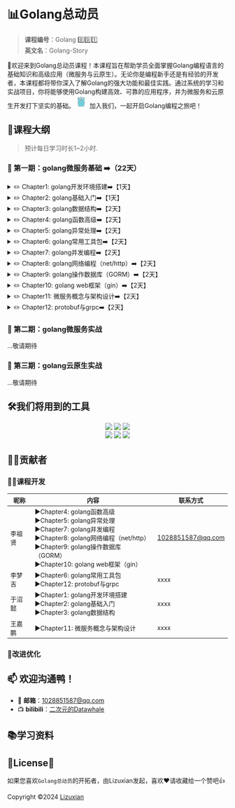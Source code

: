 # 📊Golang总动员

> **课程编号**：Golang 0️⃣0️⃣1️⃣ \
> **英文名**：Golang-Story

👋欢迎来到Golang总动员课程！本课程旨在帮助学员全面掌握Golang编程语言的基础知识和高级应用（微服务与云原生）。无论你是编程新手还是有经验的开发者，本课程都将带你深入了解Golang的强大功能和最佳实践。通过系统的学习和实战项目，你将能够使用Golang构建高效、可靠的应用程序，并为微服务和云原生开发打下坚实的基础。<img src="./golang.png" alt="golang" width="30" height="28"/> 加入我们，一起开启Golang编程之旅吧！

## 📆课程大纲
> 预计每日学习时长1~2小时.


### 🚀 第一期：golang微服务基础 ➡️（22天）
<details>
<summary>✏️ Chapter1: golang开发环境搭建➡️【1天】</summary>

- ✅安装golang与环境设置
- ✅第一个Hello World程序
- ✅import包与package
- ✅go get与第三方包
- ✅go mod包管理

</details>

<details>
<summary>✏️ Chapter2: golang基础入门➡️【1天】</summary>

- ✅变量与常量
- ✅基础数据类型
- ✅字符串的格式化
- ✅条件与循环结构
- ✅函数入门

</details>

<details>
<summary>✏️ Chapter3: golang数据结构➡️【2天】</summary>

- ✅数组
- ✅切片
- ✅map
- ✅结构体
- ✅接口与动态类型
- ✅指针类型与nil

</details>

<details>
<summary>✏️ Chapter4: golang函数高级➡️【2天】</summary>

- ✅函数与闭包
- ✅golang与面向对象
- ✅函数与递归
- ✅接口与鸭子类型

</details>

<details>
<summary>✏️ Chapter5: golang异常处理➡️【2天】</summary>

- ✅defer的妙用
- ✅recover与异常捕获
- ✅error类型与panic异常处理

</details>

<details>
<summary>✏️ Chapter6: golang常用工具包➡️【2天】</summary>

- ✅time包
- ✅strings包
- ✅strconv包
- ✅reflect包
- ✅科学计算
- ✅文件操作
- ✅Json文件处理
- ✅viper配置文件管理

</details>

<details>
<summary>✏️ Chapter7: golang并发编程➡️【2天】</summary>

- ✅goroutine与channel
- ✅使用goroutine与channel实现程序的优雅启停
- ✅select与超时处理
- ✅waitgroup并发控制
- ✅互斥锁与读写锁
- ✅context上下文与信息传递
- ✅协程池与任务调度
- ✅实战案例：生产者与消费者模型

</details>

<details>
<summary>✏️ Chapter8: golang网络编程（net/http）➡️【2天】</summary>

- ✅网络编程概述：TCP/IP协议基础、套接字编程基础
- ✅TCP编程：TCP服务器与TCP客户端
- ✅UDP编程：UDP服务器与UDP客户端
- ✅HTTP编程概述：HTTP协议基础
- ✅HTTP编程：http服务端与http客户端
- ✅RESTful API服务
- ✅RPC编程概述：RPC与HTTP的区别
- ✅实战案例：使用HTTP手写实现简单的RPC HelloWorld

</details>

<details>
<summary>✏️ Chapter9: golang操作数据库（GORM）➡️【2天】</summary>

- ✅ORM与GORM的介绍
- ✅数据库连接：MySQL、PostgreSQL、SQLite等
- ✅GORM日志和调试
- ✅模型定义：表结构定义（模型结构体、模型标签、字段类型与约束）
- ✅GORM迁移
- ✅GORM基本操作：CRUD增删改查
- ✅GORM高级操作：条件查询、链式操作、分页排序、关联查询与预加载、原生SQL查询、钩子函数
- ✅GORM事务处理：开启、提交和回滚事务
- ✅实战案例：使用net/http与GORM实现一个简单的RESTful API服务

</details>

<details>
<summary>✏️ Chapter10: golang web框架（gin）➡️【2天】</summary>

- ✅web框架概述：web框架的作用、web框架的分类
- ✅路由管理：定义路由、路由分组、路由参数和查询参数
- ✅请求处理：处理GET、POST、PUT、PATCH、DELETE请求、处理请求数据（JSON与表单）、请求上下文（Context）
- ✅响应处理：返回JSON、自定义响应状态码、文件下载与重定向
- ✅中间件：中间件概述、gin集成zap日志库、gin集成gorm数据库操作
- ✅数据验证：gin集成validator数据验证
- ✅会话和认证：session机制与不足，gin集成JWT认证
- ✅实战案例：使用gin与GORM实现一个简单的用户管理系统

</details>

<details>
<summary>✏️ Chapter11: 微服务概念与架构设计➡️【2天】</summary>

- ✅单体服务与微服务的概述
- ✅以电商系统为例，讲解单体服务的设计与架构
- ✅以电商系统为例，讲解微服务的设计与架构
- ✅单体服务与微服务的优缺点对比
- ✅为什么微服务要用rpc而不是http

</details>

<details>
<summary>✏️ Chapter12: protobuf与grpc➡️【2天】</summary>

- ✅重新审视使用HTTP手写实现简单的RPC HelloWorld案例的不足
- ✅protobuf与grpc的介绍
- ✅protobuf与grpc的安装与验证
- ✅protobuf的核心概念
- ✅protobuf与grpc的快速体验
- ✅grpc流模式
- ✅protobuf的数据类型
- ✅grpc metadata机制
- ✅gprc拦截器与验证器
- ✅grpc的错误处理与超时控制
- ✅实战案例：使用gin与GORM与grpc实现一个简单的用户管理微服务

</details>

### 🚀 第二期：golang微服务实战
...敬请期待
### 🚀 第三期：golang云原生实战
...敬请期待


## 🛠️我们将用到的工具
<p align='center'>
<img src="https://img.shields.io/badge/language-golang 1.23.0-brightgreen"> 
<img src="https://img.shields.io/badge/package-gin v1.10.0-ff69b4">
<img src="https://img.shields.io/badge/package-grpc v1.67.0-ff69b4">
<br>
<img src="https://img.shields.io/badge/package-protobuf v1.34.2-ff69b4">
<img src="https://img.shields.io/badge/package-viper v1.19.0-ff69b4">
<img src="https://img.shields.io/badge/package-validator v10.22.1-ff69b4">
</p>

## 🧑‍💻贡献者
### 🧑‍🔧课程开发
| 昵称 | 内容           | 联系方式                                  |
| ------ | ---------------- | --------------------------------------------- |
| 李祖贤 | ▶️Chapter4: golang函数高级<br>▶️Chapter5: golang异常处理<br>▶️Chapter7: golang并发编程<br>▶️Chapter8: golang网络编程（net/http）<br>▶️Chapter9: golang操作数据库（GORM）<br>▶️Chapter10: golang web框架（gin） |1028851587@qq.com|
| 李梦吉 | ▶️Chapter6: golang常用工具包<br>▶️Chapter12: protobuf与grpc     |xxxx|
| 于沼懿 | ▶️Chapter1: golang开发环境搭建<br>▶️Chapter2: golang基础入门<br>▶️Chapter3: golang数据结构    |xxxx|
| 王嘉鹏 | ▶️Chapter11: 微服务概念与架构设计     |xxxx|

### 🧩改进优化
<h2 align='left'><b>📫 欢迎沟通鸭！</b></h2>

- 📧 **邮箱**：1028851587@qq.com
- 📺 **bilibili**：[二次元的Datawhale](https://space.bilibili.com/431850986)

## 📚学习资料

## :memo:License:sparkling_heart:
如果您喜欢`Golang总动员`的开拓者，由Lizuxian发起，喜欢:heart:请收藏给一个赞吧:thumbsup:

Copyright :copyright:2024 [Lizuxian](https://github.com/Leolee11111)
